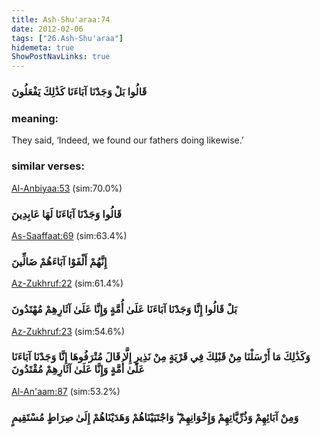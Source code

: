 ```yaml
---
title: Ash-Shu'araa:74
date: 2012-02-06
tags: ["26.Ash-Shu'araa"]
hidemeta: true 
ShowPostNavLinks: true 
---
```

### قَالُوا بَلْ وَجَدْنَا آبَاءَنَا كَذَٰلِكَ يَفْعَلُونَ
### meaning: 
They said, ‘Indeed, we found our fathers doing likewise.’
### similar verses: 

[Al-Anbiyaa:53](/21/53) (sim:70.0%)

### قَالُوا وَجَدْنَا آبَاءَنَا لَهَا عَابِدِينَ

[As-Saaffaat:69](/37/69) (sim:63.4%)

### إِنَّهُمْ أَلْفَوْا آبَاءَهُمْ ضَالِّينَ

[Az-Zukhruf:22](/43/22) (sim:61.4%)

### بَلْ قَالُوا إِنَّا وَجَدْنَا آبَاءَنَا عَلَىٰ أُمَّةٍ وَإِنَّا عَلَىٰ آثَارِهِمْ مُهْتَدُونَ

[Az-Zukhruf:23](/43/23) (sim:54.6%)

### وَكَذَٰلِكَ مَا أَرْسَلْنَا مِنْ قَبْلِكَ فِي قَرْيَةٍ مِنْ نَذِيرٍ إِلَّا قَالَ مُتْرَفُوهَا إِنَّا وَجَدْنَا آبَاءَنَا عَلَىٰ أُمَّةٍ وَإِنَّا عَلَىٰ آثَارِهِمْ مُقْتَدُونَ

[Al-An'aam:87](/6/87) (sim:53.2%)

### وَمِنْ آبَائِهِمْ وَذُرِّيَّاتِهِمْ وَإِخْوَانِهِمْ ۖ وَاجْتَبَيْنَاهُمْ وَهَدَيْنَاهُمْ إِلَىٰ صِرَاطٍ مُسْتَقِيمٍ
